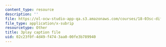 ```yaml
---
content_type: resource
description: ''
file: https://ol-ocw-studio-app-qa.s3.amazonaws.com/courses/18-03sc-differential-equations-fall-2011/02c23f0f4d49f4743aa000fe3b789940_tVzaX9u6YAE.srt
file_type: application/x-subrip
resourcetype: Other
title: 3play caption file
uid: 02c23f0f-4d49-f474-3aa0-00fe3b789940
---
```

